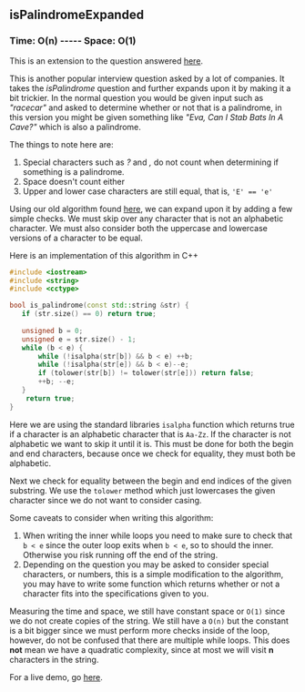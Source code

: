 ## isPalindromeExpanded
### Time: O(n) ----- Space: O(1)

This is an extension to the question answered [here](https://github.com/luispadron/AlgorithmsAndDatastructures/tree/master/String/isPalindrome).

This is another popular interview question asked by a lot of companies. It takes the _isPalindrome_ question and further expands upon it by making it a bit trickier. In the normal question you would be given input such as _"racecar"_ and asked to determine whether or not that is a palindrome, in this version you might be given something like _"Eva, Can I Stab Bats In A Cave?"_ which is also a palindrome.

The things to note here are:

1. Special characters such as _?_ and _,_ do not count when determining if something is a palindrome. 
2. Space doesn't count either
3. Upper and lower case characters are still equal, that is, `'E' == 'e'`

Using our old algorithm found [here](https://github.com/luispadron/AlgorithmsAndDatastructures/tree/master/String/isPalindrome), we can expand upon it by adding a few simple checks. We must skip over any character that is not an alphabetic character. We must also consider both the uppercase and lowercase versions of a character to be equal.

Here is an implementation of this algorithm in C++

```cpp
#include <iostream>
#include <string>
#include <cctype>

bool is_palindrome(const std::string &str) {
   if (str.size() == 0) return true;
   
   unsigned b = 0;
   unsigned e = str.size() - 1;
   while (b < e) {
       while (!isalpha(str[b]) && b < e) ++b;
       while (!isalpha(str[e]) && b < e)--e;
       if (tolower(str[b]) != tolower(str[e])) return false;
       ++b; --e;
   }
	return true;
}
```
Here we are using the standard libraries `isalpha` function which returns true if a character is an alphabetic character that is `Aa-Zz`. If the character is not alphabetic we want to skip it until it is. This must be done for both the begin and end characters, because once we check for equality, they must both be alphabetic. 

Next we check for equality between the begin and end indices of the given substring. We use the `tolower` method which just lowercases the given character since we do not want to consider casing.

Some caveats to consider when writing this algorithm:

1. When writing the inner while loops you need to make sure to check that `b < e` since the outer loop exits when `b < e`, so to should the inner. Otherwise you risk running off the end of the string.
2. Depending on the question you may be asked to consider special characters, or numbers, this is a simple modification to the algorithm, you may have to write some function which returns whether or not a character fits into the specifications given to you.

Measuring the time and space, we still have constant space or `O(1)` since we do not create copies of the string. We still have a `O(n)` but the constant is a bit bigger since we must perform more checks inside of the loop, however, do not be confused that there are multiple while loops. This does __not__ mean we have a quadratic complexity, since at most we will visit __n__ characters in the string.

For a live demo, go [here](https://repl.it/@heyluis/isPalindromeExpanded).





